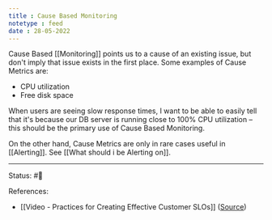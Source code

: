 ```yaml
---
title : Cause Based Monitoring
notetype : feed
date : 28-05-2022
---
```


Cause Based [[Monitoring]] points us to a cause of an existing issue, but don't imply that issue exists in the first place. Some examples of Cause Metrics are:
- CPU utilization
- Free disk space

When users are seeing slow response times, I want to be able to easily tell that it's because our DB server is running close to 100% CPU utilization – this should be the primary use of Cause Based Monitoring. 

On the other hand, Cause Metrics are only in rare cases useful in [[Alerting]]. See [[What should i be Alerting on]].



-----

Status: #🌱 

References:
- [[Video - Practices for Creating Effective Customer SLOs]] ([Source](https://www.infoq.com/presentations/slo-pitfalls-2019/))
